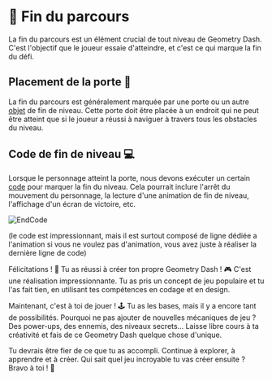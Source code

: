 # 🏁 Fin du parcours

La fin du parcours est un élément crucial de tout niveau de Geometry Dash. C'est l'objectif que le joueur essaie d'atteindre, et c'est ce qui marque la fin du défi.

## Placement de la porte 🚪

La fin du parcours est généralement marquée par une porte ou un autre [objet](https://github.com/g404-code-gaming/GDevelop_Cour/blob/main/Objets.md) de fin de niveau. Cette porte doit être placée à un endroit qui ne peut être atteint que si le joueur a réussi à naviguer à travers tous les obstacles du niveau.

## Code de fin de niveau 💻

Lorsque le personnage atteint la porte, nous devons exécuter un certain [code](https://github.com/g404-code-gaming/GDevelop_Cour/blob/main/%C3%A9v%C3%A8nements.md) pour marquer la fin du niveau. Cela pourrait inclure l'arrêt du mouvement du personnage, la lecture d'une animation de fin de niveau, l'affichage d'un écran de victoire, etc.

![EndCode](Images/EndCode.png)

(le code est impressionnant, mais il est surtout composé de ligne dédiée a l'animation si vous ne voulez pas d'animation, vous avez juste à réaliser la dernière ligne de code)

Félicitations ! 🎉 Tu as réussi à créer ton propre Geometry Dash ! 🎮 C'est une réalisation impressionnante. Tu as pris un concept de jeu populaire et tu l'as fait tien, en utilisant tes compétences en codage et en design. 

Maintenant, c'est à toi de jouer ! 🕹️ Tu as les bases, mais il y a encore tant de possibilités. Pourquoi ne pas ajouter de nouvelles mécaniques de jeu ? Des power-ups, des ennemis, des niveaux secrets... Laisse libre cours à ta créativité et fais de ce Geometry Dash quelque chose d'unique.

Tu devrais être fier de ce que tu as accompli. Continue à explorer, à apprendre et à créer. Qui sait quel jeu incroyable tu vas créer ensuite ? Bravo à toi ! 👏
